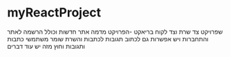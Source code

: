 # myReactProject
שפרויקט צד שרת וצד לקוח בריאקט -הפרויקט מדמה אתר חדשות וכולל הרשמה לאתר והתחברות ויש אפשרות גם לכתוב תגובות לכתבות והשרת שומר משתמשי כתבות ותגובות וחוץ מזה יש עוד דברים 
